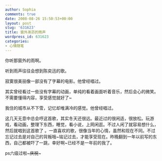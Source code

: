 ```yaml
---
author: Sophia
comments: true
date: 2008-08-26 15:50:53+00:00
layout: post
slug: '631623'
title: 窗外淅沥的雨声
wordpress_id: 631623
categories:
- 心情随笔
---
```


你听那窗外的雨啊。

听到雨声往往会想到陈奕迅的歌。

寂寞很美丽像一部没有了字幕的电影。他曾经唱过。

其实曾经看过一些没有字幕的动画，单纯的看着画面听着音乐，然后会心的微笑。不需要懂得内容，享受感觉就好了~

我住的城市从不下雪，记忆却堆满冷的感觉。他曾经唱过。

这几天无意中总会哼这首歌，其实冬天还很远。最近过的很闲适，很放松。玩游戏，看动画，整理下东西，睡觉，看小说，上网闲逛。不过人闲了就容易想什么，然后就唱到这首歌了 。一直喜欢的歌，很像当年的心情，虽然和现在不同。不过忘记过去是对自己的背叛哦~铭记过去，才能享受现在。昨晚翻到一年以前写的东西，自己都被吓了一跳，幸好啊~已经不是一年前的我了。



ps六级过啦~~~庆祝~~~
